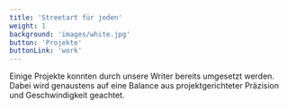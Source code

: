 ```yaml
---
title: 'Streetart für jeden'
weight: 1
background: 'images/white.jpg'
button: 'Projekte'
buttonLink: 'work'
---
```


Einige Projekte konnten durch unsere Writer bereits umgesetzt werden. Dabei wird genaustens auf eine Balance aus projektgerichteter Präzision und Geschwindigkeit geachtet.
